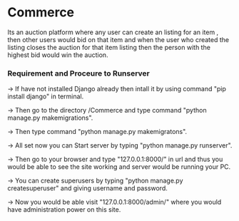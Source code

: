 # Commerce

Its an auction platform where any user can create an listing for an item , then other users would bid on that item and when the user who created the listing closes the auction for that item listing then the person with the highest bid would win the auction.

### Requirement and Proceure to Runserver

-> If have not installed Django already then intall it by using command "pip install django" in terminal.

-> Then go to the directory /Commerce and type command "python manage.py makemigrations".

-> Then type command "python manage.py makemigratons".

-> All set now you can Start server by typing "python manage.py runserver".

-> Then go to your browser and type "127.0.0.1:8000/" in url and thus you would be able to see the site working and server would be running your PC.

-> You can create superusers by typing "python manage.py createsuperuser" and giving username and password.

-> Now you would be able visit "127.0.0.1:8000/admin/" where you would have administration power on this site.
